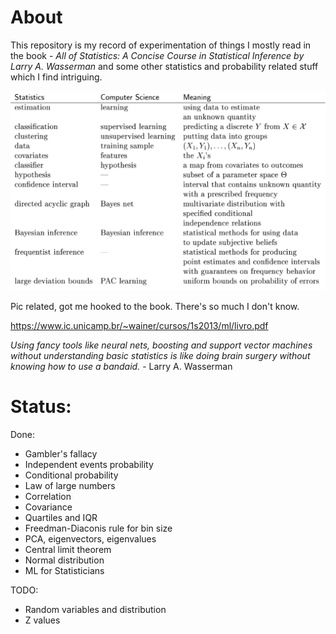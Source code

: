 # About
This repository is my record of experimentation of things I mostly read in the book - *All of Statistics: A Concise Course in Statistical Inference by Larry A. Wasserman* and some other statistics and probability related stuff which I find intriguing.

![](./images/stats-cs.png)

Pic related, got me hooked to the book. There's so much I don't know.

https://www.ic.unicamp.br/~wainer/cursos/1s2013/ml/livro.pdf

*Using fancy tools like neural nets, boosting and support vector machines without understanding basic statistics is like doing brain surgery without knowing how to use a bandaid.* - Larry A. Wasserman

# Status:
Done:
- Gambler's fallacy
- Independent events probability
- Conditional probability
- Law of large numbers
- Correlation
- Covariance
- Quartiles and IQR
- Freedman-Diaconis rule for bin size
- PCA, eigenvectors, eigenvalues
- Central limit theorem
- Normal distribution
- ML for Statisticians

TODO:
- Random variables and distribution
- Z values
